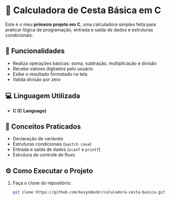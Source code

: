 # 🧮 Calculadora de Cesta Básica em C

Este é o meu **primeiro projeto em C**, uma calculadora simples feita para praticar lógica de programação, entrada e saída de dados e estruturas condicionais.

## 🚀 Funcionalidades
- Realiza operações básicas: soma, subtração, multiplicação e divisão  
- Recebe valores digitados pelo usuário  
- Exibe o resultado formatado na tela  
- Valida divisão por zero  

## 💻 Linguagem Utilizada
- **C (C Language)**

## 🧠 Conceitos Praticados
- Declaração de variáveis  
- Estruturas condicionais (`switch case`)  
- Entrada e saída de dados (`scanf` e `printf`)  
- Estrutura de controle de fluxo  

## ⚙️ Como Executar o Projeto
1. Faça o clone do repositório:
   ```bash
   git clone https://github.com/kevyndevbr/caluladora-cesta-basica.git
